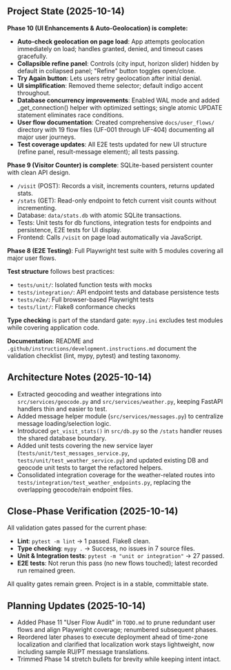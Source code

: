 

## Project State (2025-10-14)

**Phase 10 (UI Enhancements & Auto-Geolocation) is complete:**
- **Auto-check geolocation on page load**: App attempts geolocation immediately on load; handles granted, denied, and timeout cases gracefully.
- **Collapsible refine panel**: Controls (city input, horizon slider) hidden by default in collapsed panel; "Refine" button toggles open/close.
- **Try Again button**: Lets users retry geolocation after initial denial.
- **UI simplification**: Removed theme selector; default indigo accent throughout.
- **Database concurrency improvements**: Enabled WAL mode and added _get_connection() helper with optimized settings; single atomic UPDATE statement eliminates race conditions.
- **User flow documentation**: Created comprehensive `docs/user_flows/` directory with 19 flow files (UF-001 through UF-404) documenting all major user journeys.
- **Test coverage updates**: All E2E tests updated for new UI structure (refine panel, result-message element); all tests passing.

**Phase 9 (Visitor Counter) is complete**: SQLite-based persistent counter with clean API design.
  - `/visit` (POST): Records a visit, increments counters, returns updated stats.
  - `/stats` (GET): Read-only endpoint to fetch current visit counts without incrementing.
  - Database: `data/stats.db` with atomic SQLite transactions.
  - Tests: Unit tests for db functions, integration tests for endpoints and persistence, E2E tests for UI display.
  - Frontend: Calls `/visit` on page load automatically via JavaScript.

**Phase 8 (E2E Testing)**: Full Playwright test suite with 5 modules covering all major user flows.

**Test structure** follows best practices:
  - `tests/unit/`: Isolated function tests with mocks
  - `tests/integration/`: API endpoint tests and database persistence tests  
  - `tests/e2e/`: Full browser-based Playwright tests
  - `tests/lint/`: Flake8 conformance checks

**Type checking** is part of the standard gate: `mypy.ini` excludes test modules while covering application code.

**Documentation**: README and `.github/instructions/development.instructions.md` document the validation checklist (lint, mypy, pytest) and testing taxonomy.

## Architecture Notes (2025-10-14)

- Extracted geocoding and weather integrations into `src/services/geocode.py` and `src/services/weather.py`, keeping FastAPI handlers thin and easier to test.
- Added message helper module (`src/services/messages.py`) to centralize message loading/selection logic.
- Introduced `get_visit_stats()` in `src/db.py` so the `/stats` handler reuses the shared database boundary.
- Added unit tests covering the new service layer (`tests/unit/test_messages_service.py`, `tests/unit/test_weather_service.py`) and updated existing DB and geocode unit tests to target the refactored helpers.
- Consolidated integration coverage for the weather-related routes into `tests/integration/test_weather_endpoints.py`, replacing the overlapping geocode/rain endpoint files.

## Close-Phase Verification (2025-10-14)

All validation gates passed for the current phase:
- **Lint**: `pytest -m lint` → 1 passed. Flake8 clean.
- **Type checking**: `mypy .` → Success, no issues in 7 source files.
- **Unit & Integration tests**: `pytest -m "unit or integration"` → 27 passed.
- **E2E tests**: Not rerun this pass (no new flows touched); latest recorded run remained green.

All quality gates remain green. Project is in a stable, committable state.

## Planning Updates (2025-10-14)

- Added Phase 11 "User Flow Audit" in `TODO.md` to prune redundant user flows and align Playwright coverage; renumbered subsequent phases.
- Reordered later phases to execute deployment ahead of time-zone localization and clarified that localization work stays lightweight, now including sample RU/PT message translations.
- Trimmed Phase 14 stretch bullets for brevity while keeping intent intact.
